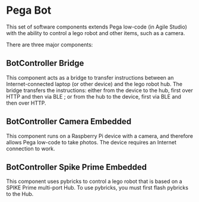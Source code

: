 # Pega Bot

This set of software components extends Pega low-code (in Agile Studio) with the ability to control a lego robot and other items, such as a camera.

There are three major components:

## BotController Bridge
This component acts as a bridge to transfer instructions between an Internet-connected laptop (or other device) and the lego robot hub. The bridge transfers the instructions: either from the device to the hub, first over HTTP and then via BLE  ; or from the hub to the device, first via BLE and then over HTTP.

## BotController Camera Embedded
This component runs on a Raspberry Pi device with a camera, and therefore allows Pega low-code to take photos. The device requires an Internet connection to work.

## BotController Spike Prime Embedded
This component uses pybricks to control a lego robot that is based on a SPIKE Prime multi-port Hub. To use pybricks, you must first flash pybricks to the Hub.


